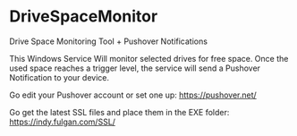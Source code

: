 # DriveSpaceMonitor
Drive Space Monitoring Tool + Pushover Notifications

This Windows Service Will monitor selected drives for free space.  Once the used space reaches a trigger level, the service will send a Pushover Notification to your device.

Go edit your Pushover account or set one up:
https://pushover.net/

Go get the latest SSL files and place them in the EXE folder:
https://indy.fulgan.com/SSL/

